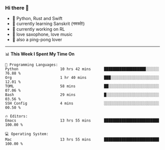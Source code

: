 ### Hi there 👋

- 📙 Python, Rust and Swift
- 🌱 currently learning Sanskrit (नमस्ते!)
- 🔭 currently working on RL
- 🎷 love saxophone, love music
- 🏓 also a ping-pong lover

<!--
**ZiqinGong/ZiqinGong** is a ✨ _special_ ✨ repository because its `README.md` (this file) appears on your GitHub profile.

Here are some ideas to get you started:

- 🔭 I’m currently working on ...
- 🌱 I’m currently learning ...
- 👯 I’m looking to collaborate on ...
- 🤔 I’m looking for help with ...
- 💬 Ask me about ...
- 📫 gongzq0301@sjtu.edu.cn
- 😄 Pronouns: ...
- ⚡ Fun fact: ...
-->

---

<!--START_SECTION:waka-->
📊 **This Week I Spent My Time On** 

```text
💬 Programming Languages: 
Python                   10 hrs 42 mins      ███████████████████░░░░░░   76.88 % 
Org                      1 hr 40 mins        ███░░░░░░░░░░░░░░░░░░░░░░   12.01 % 
TOML                     58 mins             ██░░░░░░░░░░░░░░░░░░░░░░░   07.06 % 
Bash                     29 mins             █░░░░░░░░░░░░░░░░░░░░░░░░   03.56 % 
SSH Config               4 mins              ░░░░░░░░░░░░░░░░░░░░░░░░░   00.50 % 

🔥 Editors: 
Emacs                    13 hrs 55 mins      █████████████████████████   100.00 % 

💻 Operating System: 
Mac                      13 hrs 55 mins      █████████████████████████   100.00 % 
```


<!--END_SECTION:waka-->

